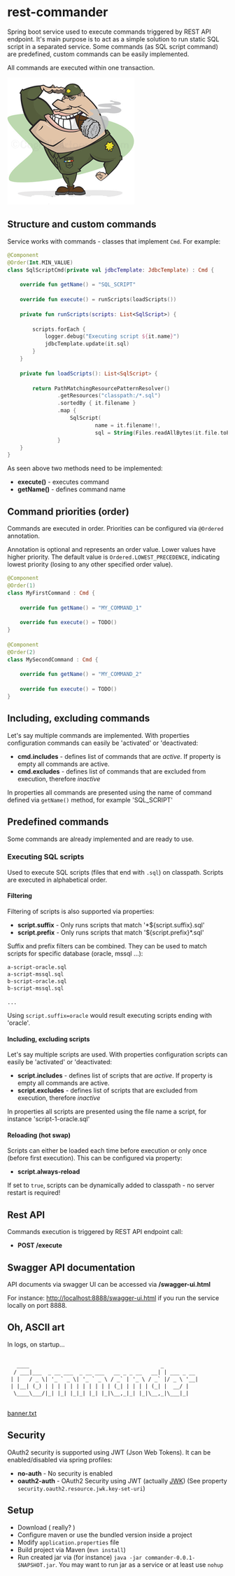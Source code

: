 # rest-commander

Spring boot service used to execute commands triggered by REST API endpoint. It's main purpose is to act as a simple solution to run static SQL script in a separated service. Some commands (as SQL script command) are predefined, custom commands can be easily implemented. 

All commands are executed within one transaction.

![alt text](https://raw.githubusercontent.com/nejckorasa/rest-commander/master/showcase/commander.png)

## Structure and custom commands

Service works with commands - classes that implement `Cmd`. For example:

```kotlin
@Component
@Order(Int.MIN_VALUE)
class SqlScriptCmd(private val jdbcTemplate: JdbcTemplate) : Cmd {

    override fun getName() = "SQL_SCRIPT"

    override fun execute() = runScripts(loadScripts())
       
    private fun runScripts(scripts: List<SqlScript>) {

        scripts.forEach {
            logger.debug("Executing script ${it.name}")
            jdbcTemplate.update(it.sql)
        }
    }

    private fun loadScripts(): List<SqlScript> {

        return PathMatchingResourcePatternResolver()
                .getResources("classpath:/*.sql")             
                .sortedBy { it.filename }
                .map {
                    SqlScript(
                            name = it.filename!!,
                            sql = String(Files.readAllBytes(it.file.toPath()), StandardCharsets.UTF_8))
                }
    }
}
```
As seen above two methods need to be implemented:

- **execute()** - executes command
- **getName()** - defines command name


## Command priorities (order)

Commands are executed in order. Priorities can be configured via `@Ordered` annotation. 

Annotation is optional and represents an order value. 
Lower values have higher priority. The default value is `Ordered.LOWEST_PRECEDENCE`, indicating lowest priority (losing to any other specified order value).

```kotlin
@Component
@Order(1)
class MyFirstCommand : Cmd {

    override fun getName() = "MY_COMMAND_1"

    override fun execute() = TODO() 
}

@Component
@Order(2)
class MySecondCommand : Cmd {

    override fun getName() = "MY_COMMAND_2"

    override fun execute() = TODO() 
}
```

## Including, excluding commands

Let's say multiple commands are implemented. With properties configuration commands can easily be 'activated' or 'deactivated:

- **cmd.includes** - defines list of commands that are _active_. If property is empty all commands are active.
- **cmd.excludes** - defines list of commands that are excluded from execution, therefore _inactive_

In properties all commands are presented using the name of command defined via `getName()` method, for example 'SQL_SCRIPT'

## Predefined commands

Some commands are already implemented and are ready to use.

### Executing SQL scripts

Used to execute SQL scripts (files that end with `.sql`) on classpath. Scripts are executed in alphabetical order.

#### Filtering

Filtering of scripts is also supported via properties:

- **script.suffix** - Only runs scripts that match '*${script.suffix}.sql'
- **script.prefix** - Only runs scripts that match '${script.prefix}*.sql'

Suffix and prefix filters can be combined. They can be used to match scripts for specific database (oracle, mssql ...):

```
a-script-oracle.sql
a-script-mssql.sql
b-script-oracle.sql
b-script-mssql.sql

...

```

Using `script.suffix=oracle` would result executing scripts ending with 'oracle'.

#### Including, excluding scripts

Let's say multiple scripts are used. With properties configuration scripts can easily be 'activated' or 'deactivated:

- **script.includes** - defines list of scripts that are _active_. If property is empty all commands are active.
- **script.excludes** - defines list of scripts that are excluded from execution, therefore _inactive_

In properties all scripts are presented using the file name a script, for instance 'script-1-oracle.sql'

#### Reloading (hot swap)

Scripts can either be loaded each time before execution or only once (before first execution). This can be configured via property:

- **script.always-reload**

If set to `true`, scripts can be dynamically added to classpath - no server restart is required!

## Rest API

Commands execution is triggered by REST API endpoint call:

- **POST /execute**

## Swagger API documentation

API documents via swagger UI can be accessed via **/swagger-ui.html**

For instance: [http://localhost:8888/swagger-ui.html](http://localhost:8888/swagger-ui.html) if you run the service locally on port 8888.

## Oh, ASCII art

In logs, on startup... 

```

   ____                                          _
  / ___|___  _ __ ___  _ __ ___   __ _ _ __   __| | ___ _ __
 | |   / _ \| '_ ` _ \| '_ ` _ \ / _` | '_ \ / _` |/ _ \ '__|
 | |__| (_) | | | | | | | | | | | (_| | | | | (_| |  __/ |
  \____\___/|_| |_| |_|_| |_| |_|\__,_|_| |_|\__,_|\___|_|


```
[banner.txt](https://github.com/nejckorasa/rest-commander/blob/master/src/main/resources/banner.txt)

## Security

OAuth2 security is supported using JWT (Json Web Tokens). It can be enabled/disabled via spring profiles:

- **no-auth** - No security is enabled
- **oauth2-auth** - OAuth2 Security using JWT (actually [JWK](https://tools.ietf.org/html/rfc7517)) (See property `security.oauth2.resource.jwk.key-set-uri`)

## Setup

- Download ( really? )
- Configure maven or use the bundled version inside a project
- Modify `application.properties` file
- Build project via Maven (`mvn install`)
- Run created jar via (for instance) `java -jar commander-0.0.1-SNAPSHOT.jar`. 
You may want to run jar as a service or at least use `nohup`

